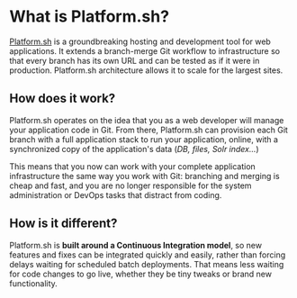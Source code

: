 What is Platform.sh?
====================

[Platform.sh](https://platform.sh/) is a groundbreaking hosting and
development tool for web applications. It extends a branch-merge Git
workflow to infrastructure so that every branch has its own URL and can
be tested as if it were in production. Platform.sh architecture allows
it to scale for the largest sites.

How does it work?
-----------------

Platform.sh operates on the idea that you as a web developer will manage
your application code in Git. From there, Platform.sh can provision each
Git branch with a full application stack to run your application,
online, with a synchronized copy of the application's data (*DB, files,
Solr index...*)

This means that you now can work with your complete application
infrastructure the same way you work with Git: branching and merging is
cheap and fast, and you are no longer responsible for the system
administration or DevOps tasks that distract from coding.

How is it different?
--------------------

Platform.sh is **built around a Continuous Integration model**, so new
features and fixes can be integrated quickly and easily, rather than
forcing delays waiting for scheduled batch deployments. That means less
waiting for code changes to go live, whether they be tiny tweaks or
brand new functionality.

